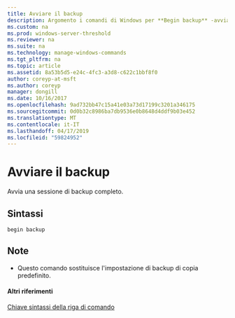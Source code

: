 ```yaml
---
title: Avviare il backup
description: Argomento i comandi di Windows per **Begin backup** -avvia una sessione di backup completo.
ms.custom: na
ms.prod: windows-server-threshold
ms.reviewer: na
ms.suite: na
ms.technology: manage-windows-commands
ms.tgt_pltfrm: na
ms.topic: article
ms.assetid: 8a53b5d5-e24c-4fc3-a3d8-c622c1bbf8f0
author: coreyp-at-msft
ms.author: coreyp
manager: dongill
ms.date: 10/16/2017
ms.openlocfilehash: 9ad732bb47c15a41e03a73d17199c3201a346175
ms.sourcegitcommit: 0d0b32c8986ba7db9536e0b8648d4ddf9b03e452
ms.translationtype: MT
ms.contentlocale: it-IT
ms.lasthandoff: 04/17/2019
ms.locfileid: "59824952"
---
```

# <a name="begin-backup"></a>Avviare il backup



Avvia una sessione di backup completo.

## <a name="syntax"></a>Sintassi

```
begin backup
```

## <a name="remarks"></a>Note

-   Questo comando sostituisce l'impostazione di backup di copia predefinito.

#### <a name="additional-references"></a>Altri riferimenti

[Chiave sintassi della riga di comando](command-line-syntax-key.md)
